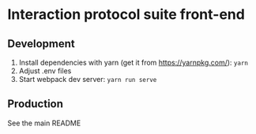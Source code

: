 # Interaction protocol suite front-end

## Development

1. Install dependencies with yarn (get it from https://yarnpkg.com/): `yarn`
2. Adjust .env files
3. Start webpack dev server: `yarn run serve`

## Production

See the main README
